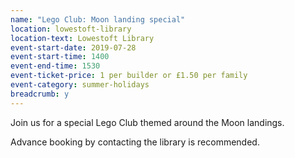 ```yaml
---
name: "Lego Club: Moon landing special"
location: lowestoft-library
location-text: Lowestoft Library
event-start-date: 2019-07-28
event-start-time: 1400
event-end-time: 1530
event-ticket-price: 1 per builder or £1.50 per family
event-category: summer-holidays
breadcrumb: y
---
```


Join us for a special Lego Club themed around the Moon landings.

Advance booking by contacting the library is recommended.
